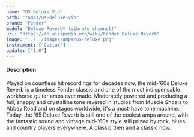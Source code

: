 ```yaml
---
name: "US Deluxe Vib"
path: "/amps/us-deluxe-vib"
brand: "Fender"
model: "Deluxe Reverb® (vibrato channel)"
url: "https://en.wikipedia.org/wiki/Fender_Deluxe_Reverb"
image: "../../images/amps/us-deluxe.png"
instrument: ["Guitar"]
update: ["1.0"]
---
```

#### Description
Played on countless hit recordings for decades now, the mid-'60s Deluxe Reverb is a timeless Fender classic and one of the most indispensable workhorse guitar amps ever made. Moderately powered and producing a full, snappy and crystalline tone revered in studios from Muscle Shoals to Abbey Road and on stages worldwide, it's a must-have tone machine. Today, the '65 Deluxe Reverb is still one of the coolest amps around, with the fantastic sound and vintage mid-'60s style still prized by rock, blues and country players everywhere. A classic then and a classic now. 